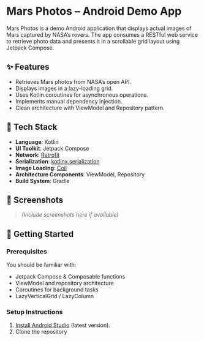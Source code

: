 # Mars Photos – Android Demo App

Mars Photos is a demo Android application that displays actual images of Mars captured by NASA’s rovers. The app consumes a RESTful web service to retrieve photo data and presents it in a scrollable grid layout using Jetpack Compose.

## ✨ Features

- Retrieves Mars photos from NASA’s open API.
- Displays images in a lazy-loading grid.
- Uses Kotlin coroutines for asynchronous operations.
- Implements manual dependency injection.
- Clean architecture with ViewModel and Repository pattern.

## 🧰 Tech Stack

- **Language**: Kotlin
- **UI Toolkit**: Jetpack Compose
- **Network**: [Retrofit](https://square.github.io/retrofit/)
- **Serialization**: [kotlinx.serialization](https://github.com/Kotlin/kotlinx.serialization)
- **Image Loading**: [Coil](https://coil-kt.github.io/coil/)
- **Architecture Components**: ViewModel, Repository
- **Build System**: Gradle

## 📸 Screenshots

> *(Include screenshots here if available)*

## 🚀 Getting Started

### Prerequisites

You should be familiar with:
- Jetpack Compose & Composable functions
- ViewModel and repository architecture
- Coroutines for background tasks
- LazyVerticalGrid / LazyColumn

### Setup Instructions

1. [Install Android Studio](https://developer.android.com/studio) (latest version).
2. Clone the repository 

